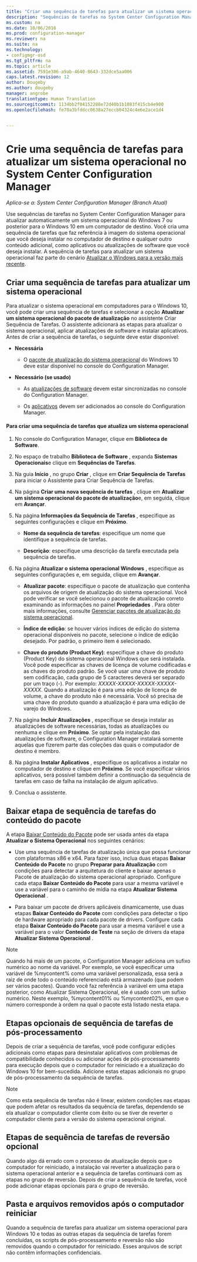 ```yaml
---
title: "Criar uma sequência de tarefas para atualizar um sistema operacional | Configuration Manager"
description: "Sequências de tarefas no System Center Configuration Manager podem atualizar automaticamente um sistema operacional do Windows 7 ou posterior para o Windows 10."
ms.custom: na
ms.date: 10/06/2016
ms.prod: configuration-manager
ms.reviewer: na
ms.suite: na
ms.technology:
- configmgr-osd
ms.tgt_pltfrm: na
ms.topic: article
ms.assetid: 7591e386-a9ab-4640-8643-332dce5aa006
caps.latest.revision: 12
author: Dougeby
ms.author: dougeby
manager: angrobe
translationtype: Human Translation
ms.sourcegitcommit: 1134bb2f04152288e72d40b1b1083f415cb4e900
ms.openlocfilehash: fe70a3bfddcc0638a27eccb04324c4e6e2ace1d4


---
```

# <a name="create-a-task-sequence-to-upgrade-an-operating-system-in-system-center-configuration-manager"></a>Crie uma sequência de tarefas para atualizar um sistema operacional no System Center Configuration Manager

*Aplica-se a: System Center Configuration Manager (Branch Atual)*

Use sequências de tarefas no System Center Configuration Manager para atualizar automaticamente um sistema operacional do Windows 7 ou posterior para o Windows 10 em um computador de destino. Você cria uma sequência de tarefas que faz referência à imagem do sistema operacional que você deseja instalar no computador de destino e qualquer outro conteúdo adicional, como aplicativos ou atualizações de software que você deseja instalar. A sequência de tarefas para atualizar um sistema operacional faz parte do cenário [Atualizar o Windows para a versão mais recente](upgrade-windows-to-the-latest-version.md).  

##  <a name="a-namebkmkupgradeosa-create-a-task-sequence-to-upgrade-an-operating-system"></a><a name="BKMK_UpgradeOS"></a> Criar uma sequência de tarefas para atualizar um sistema operacional  
 Para atualizar o sistema operacional em computadores para o Windows 10, você pode criar uma sequência de tarefas e selecionar a opção **Atualizar um sistema operacional do pacote de atualização** no assistente Criar Sequência de Tarefas. O assistente adicionará as etapas para atualizar o sistema operacional, aplicar atualizações de software e instalar aplicativos. Antes de criar a sequência de tarefas, o seguinte deve estar disponível:  

-   **Necessária**  

     - O [pacote de atualização do sistema operacional](../get-started/manage-operating-system-upgrade-packages.md) do Windows 10 deve estar disponível no console do Configuration Manager.  

-   **Necessário (se usado)**  

    -   As [atualizações de software](../../sum/get-started/synchronize-software-updates.md) devem estar sincronizadas no console do Configuration Manager.  

    -   Os [aplicativos](../../apps/deploy-use/create-applications.md) devem ser adicionados ao console do Configuration Manager.  

#### <a name="to-create-a-task-sequence-that-upgrades-an-operating-system"></a>Para criar uma sequência de tarefas que atualiza um sistema operacional  

1.  No console do Configuration Manager, clique em **Biblioteca de Software**.  

2.  No espaço de trabalho **Biblioteca de Software** , expanda **Sistemas Operacionais**e clique em **Sequências de Tarefas**.  

3.  Na guia **Início** , no grupo **Criar** , clique em **Criar Sequência de Tarefas** para iniciar o Assistente para Criar Sequência de Tarefas.  

4.  Na página **Criar uma nova sequência de tarefas** , clique em **Atualizar um sistema operacional do pacote de atualização**e, em seguida, clique em **Avançar**.  

5.  Na página **Informações da Sequência de Tarefas** , especifique as seguintes configurações e clique em **Próximo**.  

    -   **Nome da sequência de tarefas**: especifique um nome que identifique a sequência de tarefas.  

    -   **Descrição**: especifique uma descrição da tarefa executada pela sequência de tarefas.  

6.  Na página **Atualizar o sistema operacional Windows** , especifique as seguintes configurações e, em seguida, clique em **Avançar**.  

    -   **Atualizar pacote**: especifique o pacote de atualização que contenha os arquivos de origem de atualização do sistema operacional. Você pode verificar se você selecionou o pacote de atualização correto examinando as informações no painel **Propriedades** . Para obter mais informações, consulte [Gerenciar pacotes de atualização do sistema operacional](../get-started/manage-operating-system-upgrade-packages.md).  

    -   **Índice de edição**: se houver vários índices de edição do sistema operacional disponíveis no pacote, selecione o índice de edição desejado. Por padrão, o primeiro item é selecionado.  

    -   **Chave do produto (Product Key)**: especifique a chave do produto (Product Key) do sistema operacional Windows que será instalada. Você pode especificar as chaves de licença de volume codificadas e as chaves do produto padrão. Se você usar uma chave de produto sem codificação, cada grupo de 5 caracteres deverá ser separado por um traço (-). Por exemplo: *XXXXX-XXXXX-XXXXX-XXXXX-XXXXX*. Quando a atualização é para uma edição de licença de volume, a chave do produto não é necessária. Você só precisa de uma chave do produto quando a atualização é para uma edição de varejo do Windows.  

7.  Na página **Incluir Atualizações** , especifique se deseja instalar as atualizações de software necessárias, todas as atualizações ou nenhuma e clique em **Próximo**. Se optar pela instalação das atualizações de software, o Configuration Manager instalará somente aquelas que fizerem parte das coleções das quais o computador de destino é membro.  

8.  Na página **Instalar Aplicativos** , especifique os aplicativos a instalar no computador de destino e clique em **Próximo**. Se você especificar vários aplicativos, será possível também definir a continuação da sequência de tarefas em caso de falha na instalação de algum aplicativo.  

9. Conclua o assistente.  

## <a name="download-package-content-task-sequence-step"></a>Baixar etapa de sequência de tarefas do conteúdo do pacote  
 A etapa [Baixar Conteúdo do Pacote](../understand/task-sequence-steps.md#BKMK_DownloadPackageContent) pode ser usada antes da etapa **Atualizar o Sistema Operacional** nos seguintes cenários:  

-   Use uma sequência de tarefas de atualização única que possa funcionar com plataformas x86 e x64. Para fazer isso, inclua duas etapas **Baixar Conteúdo do Pacote** no grupo **Preparar para Atualização** com condições para detectar a arquitetura do cliente e baixar apenas o Pacote de atualização do sistema operacional apropriado. Configure cada etapa **Baixar Conteúdo do Pacote** para usar a mesma variável e use a variável para o caminho de mídia na etapa **Atualizar Sistema Operacional** .  

-   Para baixar um pacote de drivers aplicáveis dinamicamente, use duas etapas **Baixar Conteúdo do Pacote** com condições para detectar o tipo de hardware apropriado para cada pacote de drivers. Configure cada etapa **Baixar Conteúdo do Pacote** para usar a mesma variável e use a variável para o valor **Conteúdo de Teste** na seção de drivers da etapa **Atualizar Sistema Operacional** .  

   > [!NOTE]
   > Quando há mais de um pacote, o Configuration Manager adiciona um sufixo numérico ao nome da variável. Por exemplo, se você especificar uma variável de %mycontent% como uma variável personalizada, essa será a raiz de onde todo o conteúdo referenciado está armazenado (que podem ser vários pacotes). Quando você faz referência à variável em uma etapa posterior, como Atualizar Sistema Operacional, ele é usado com um sufixo numérico. Neste exemplo, %mycontent01% ou %mycontent02%, em que o número corresponde à ordem na qual o pacote está listado nesta etapa.

## <a name="optional-post-processing-task-sequence-steps"></a>Etapas opcionais de sequência de tarefas de pós-processamento  
 Depois de criar a sequência de tarefas, você pode configurar edições adicionais como etapas para desinstalar aplicativos com problemas de compatibilidade conhecidos ou adicionar ações de pós-processamento para execução depois que o computador for reiniciado e a atualização do Windows 10 for bem-sucedida. Adicione estas etapas adicionais no grupo de pós-processamento da sequência de tarefas.  

> [!NOTE]  
>  Como esta sequência de tarefas não é linear, existem condições nas etapas que podem afetar os resultados da sequência de tarefas, dependendo se ela atualizar o computador cliente com êxito ou se tiver de reverter o computador cliente para a versão do sistema operacional original.  

## <a name="optional-rollback-task-sequence-steps"></a>Etapas de sequência de tarefas de reversão opcional  
 Quando algo dá errado com o processo de atualização depois que o computador for reiniciado, a instalação vai reverter a atualização para o sistema operacional anterior e a sequência de tarefas continuará com as etapas no grupo de reversão. Depois de criar a sequência de tarefas, você pode adicionar etapas opcionais para o grupo de reversão.  

## <a name="folder-and-files-removed-after-computer-restart"></a>Pasta e arquivos removidos após o computador reiniciar  
 Quando a sequência de tarefas para atualizar um sistema operacional para Windows 10 e todas as outras etapas da sequência de tarefas forem concluídas, os scripts de pós-processamento e reversão não são removidos quando o computador for reiniciado.  Esses arquivos de script não contêm informações confidenciais.  



<!--HONumber=Nov16_HO1-->


